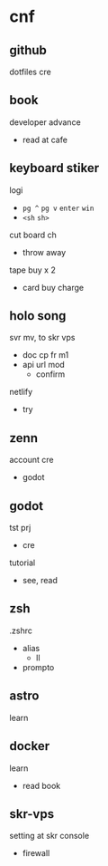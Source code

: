 
# cnf


## github

dotfiles cre


## book

developer advance
- read at cafe


## keyboard stiker

logi
- `pg ^` `pg v` `enter` `win`
- `<sh` `sh>`

cut board ch
- throw away

tape buy x 2
- card buy charge


## holo song

svr mv, to skr vps
- doc cp fr m1
- api url mod
  - confirm

netlify
- try


## zenn

account cre
- godot


## godot

tst prj
- cre

tutorial
- see, read


## zsh

.zshrc
- alias
  - ll
- prompto


## astro

learn


## docker

learn
- read book


## skr-vps

setting at skr console
- firewall


